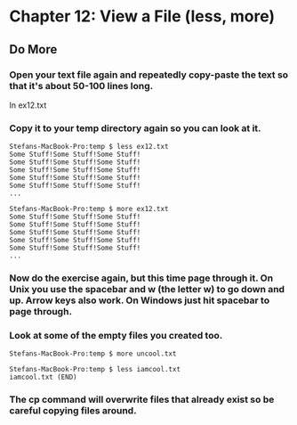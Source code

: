 
# Chapter 12: View a File (less, more)

## Do More

### Open your text file again and repeatedly copy-paste the text so that it's about 50-100 lines long.

   In ex12.txt

### Copy it to your temp directory again so you can look at it.

    Stefans-MacBook-Pro:temp $ less ex12.txt
    Some Stuff!Some Stuff!Some Stuff!
    Some Stuff!Some Stuff!Some Stuff!
    Some Stuff!Some Stuff!Some Stuff!
    Some Stuff!Some Stuff!Some Stuff!
    Some Stuff!Some Stuff!Some Stuff!
    ...
    
    Stefans-MacBook-Pro:temp $ more ex12.txt
    Some Stuff!Some Stuff!Some Stuff!
    Some Stuff!Some Stuff!Some Stuff!
    Some Stuff!Some Stuff!Some Stuff!
    Some Stuff!Some Stuff!Some Stuff!
    Some Stuff!Some Stuff!Some Stuff!
    ... 
    
    
    
### Now do the exercise again, but this time page through it. On Unix you use the spacebar and w (the letter w) to go down and up. Arrow keys also work. On Windows just hit spacebar to page through.

### Look at some of the empty files you created too.

    Stefans-MacBook-Pro:temp $ more uncool.txt
    
    Stefans-MacBook-Pro:temp $ less iamcool.txt
    iamcool.txt (END)
    
### The cp command will overwrite files that already exist so be careful copying files around.

   
